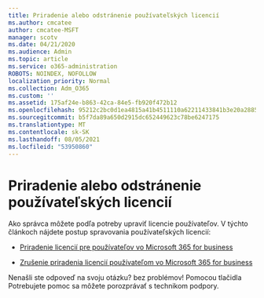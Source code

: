 ```yaml
---
title: Priradenie alebo odstránenie používateľských licencií
ms.author: cmcatee
author: cmcatee-MSFT
manager: scotv
ms.date: 04/21/2020
ms.audience: Admin
ms.topic: article
ms.service: o365-administration
ROBOTS: NOINDEX, NOFOLLOW
localization_priority: Normal
ms.collection: Adm_O365
ms.custom: ''
ms.assetid: 175af24e-b863-42ca-84e5-fb920f472b12
ms.openlocfilehash: 95212c2bc0d1ea4815a41b4511110a62211433841b3e20a28856773a3d42884d
ms.sourcegitcommit: b5f7da89a650d2915dc652449623c78be6247175
ms.translationtype: MT
ms.contentlocale: sk-SK
ms.lasthandoff: 08/05/2021
ms.locfileid: "53950860"
---
```

# <a name="assign-or-remove-user-licenses"></a>Priradenie alebo odstránenie používateľských licencií

Ako správca môžete podľa potreby upraviť licencie používateľov. V týchto článkoch nájdete postup spravovania používateľských licencií:
  
- [Priradenie licencií pre používateľov vo Microsoft 365 for business](https://docs.microsoft.com/azure/active-directory/fundamentals/license-users-groups?context=azure/active-directory/users-groups-roles/context/ugr-context)

- [Zrušenie priradenia licencií používateľom vo Microsoft 365 for business](https://docs.microsoft.com/azure/active-directory/fundamentals/license-users-groups?context=azure/active-directory/users-groups-roles/context/ugr-context#remove-a-license)

Nenašli ste odpoveď na svoju otázku? bez problémov! Pomocou tlačidla Potrebujete pomoc sa môžete porozprávať s technikom podpory.